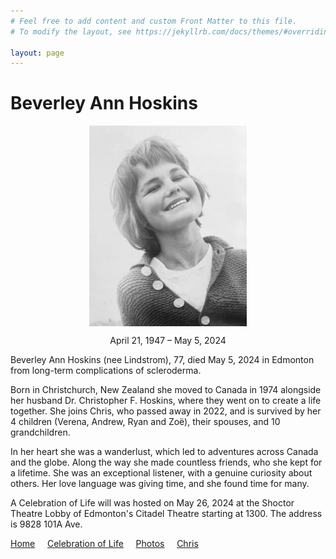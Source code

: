 ```yaml
---
# Feel free to add content and custom Front Matter to this file.
# To modify the layout, see https://jekyllrb.com/docs/themes/#overriding-theme-defaults

layout: page
---
```


# Beverley Ann Hoskins

<img 
    style="display: block; 
           margin-left: auto;
           margin-right: auto;
           width: 50%;"
    src=".\assets\beverley_smiling.jpg" 
    alt="Beverley smiling">

<p align="center" width="100%">    
    April 21, 1947 – May 5, 2024
</p>

<p>Beverley Ann Hoskins (nee Lindstrom), 77, died May 5, 2024 in Edmonton from long-term complications of scleroderma.

Born in Christchurch, New Zealand she moved to Canada in 1974 alongside her husband Dr. Christopher F. Hoskins, where they went on to create a life together. She joins Chris, who passed away in 2022, and is survived by her 4 children (Verena, Andrew, Ryan and Zoë), their spouses, and 10 grandchildren.

In her heart she was a wanderlust, which led to adventures across Canada and the globe. Along the way she made countless friends, who she kept for a lifetime. She was an exceptional listener, with a genuine curiosity about others. Her love language was giving time, and she found time for many.

A Celebration of Life will was hosted on May 26, 2024 at the Shoctor Theatre Lobby of Edmonton's Citadel Theatre starting at 1300. The address is 9828 101A Ave.
</p>

[Home](./index) &nbsp;&nbsp;&nbsp;&nbsp;[Celebration of Life](./celebration)  &nbsp;&nbsp;&nbsp;&nbsp;[Photos](./photos)  &nbsp;&nbsp;&nbsp;&nbsp;[Chris](./tributeschris)